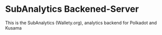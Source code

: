 # SubAnalytics Backened-Server


This is the SubAnalytics (Wallety.org), analytics backend for Polkadot and Kusama
